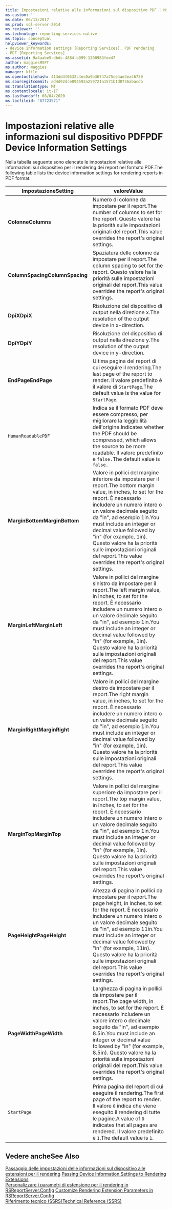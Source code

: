 ```yaml
---
title: Impostazioni relative alle informazioni sul dispositivo PDF | Microsoft Docs
ms.custom: ''
ms.date: 06/13/2017
ms.prod: sql-server-2014
ms.reviewer: ''
ms.technology: reporting-services-native
ms.topic: conceptual
helpviewer_keywords:
- device information settings [Reporting Services], PDF rendering
- PDF [Reporting Services]
ms.assetid: 9a4aabe5-dbdc-4884-b999-1200983fee47
author: maggiesMSFT
ms.author: maggies
manager: kfile
ms.openlocfilehash: 413dd4f0532c4ec0a9b36747a75ce4ae3ea46730
ms.sourcegitcommit: ad4d92dce894592a259721a1571b1d8736abacdb
ms.translationtype: MT
ms.contentlocale: it-IT
ms.lasthandoff: 08/04/2020
ms.locfileid: "87723571"
---
```

# <a name="pdf-device-information-settings"></a><span data-ttu-id="ecf68-102">Impostazioni relative alle informazioni sul dispositivo PDF</span><span class="sxs-lookup"><span data-stu-id="ecf68-102">PDF Device Information Settings</span></span>
  <span data-ttu-id="ecf68-103">Nella tabella seguente sono elencate le impostazioni relative alle informazioni sul dispositivo per il rendering dei report nel formato PDF.</span><span class="sxs-lookup"><span data-stu-id="ecf68-103">The following table lists the device information settings for rendering reports in PDF format.</span></span>  
  
|<span data-ttu-id="ecf68-104">Impostazione</span><span class="sxs-lookup"><span data-stu-id="ecf68-104">Setting</span></span>|<span data-ttu-id="ecf68-105">valore</span><span class="sxs-lookup"><span data-stu-id="ecf68-105">Value</span></span>|  
|-------------|-----------|  
|<span data-ttu-id="ecf68-106">**Colonne**</span><span class="sxs-lookup"><span data-stu-id="ecf68-106">**Columns**</span></span>|<span data-ttu-id="ecf68-107">Numero di colonne da impostare per il report.</span><span class="sxs-lookup"><span data-stu-id="ecf68-107">The number of columns to set for the report.</span></span> <span data-ttu-id="ecf68-108">Questo valore ha la priorità sulle impostazioni originali del report.</span><span class="sxs-lookup"><span data-stu-id="ecf68-108">This value overrides the report's original settings.</span></span>|  
|<span data-ttu-id="ecf68-109">**ColumnSpacing**</span><span class="sxs-lookup"><span data-stu-id="ecf68-109">**ColumnSpacing**</span></span>|<span data-ttu-id="ecf68-110">Spaziatura delle colonne da impostare per il report.</span><span class="sxs-lookup"><span data-stu-id="ecf68-110">The column spacing to set for the report.</span></span> <span data-ttu-id="ecf68-111">Questo valore ha la priorità sulle impostazioni originali del report.</span><span class="sxs-lookup"><span data-stu-id="ecf68-111">This value overrides the report's original settings.</span></span>|  
|<span data-ttu-id="ecf68-112">**DpiX**</span><span class="sxs-lookup"><span data-stu-id="ecf68-112">**DpiX**</span></span>|<span data-ttu-id="ecf68-113">Risoluzione del dispositivo di output nella direzione x.</span><span class="sxs-lookup"><span data-stu-id="ecf68-113">The resolution of the output device in x-direction.</span></span>|  
|<span data-ttu-id="ecf68-114">**DpiY**</span><span class="sxs-lookup"><span data-stu-id="ecf68-114">**DpiY**</span></span>|<span data-ttu-id="ecf68-115">Risoluzione del dispositivo di output nella direzione y.</span><span class="sxs-lookup"><span data-stu-id="ecf68-115">The resolution of the output device in y-direction.</span></span>|  
|<span data-ttu-id="ecf68-116">**EndPage**</span><span class="sxs-lookup"><span data-stu-id="ecf68-116">**EndPage**</span></span>|<span data-ttu-id="ecf68-117">Ultima pagina del report di cui eseguire il rendering.</span><span class="sxs-lookup"><span data-stu-id="ecf68-117">The last page of the report to render.</span></span> <span data-ttu-id="ecf68-118">Il valore predefinito è il valore di `StartPage`.</span><span class="sxs-lookup"><span data-stu-id="ecf68-118">The default value is the value for `StartPage`.</span></span>|  
|`HumanReadablePDF`|<span data-ttu-id="ecf68-119">Indica se il formato PDF deve essere compresso, per migliorare la leggibilità dell'origine.</span><span class="sxs-lookup"><span data-stu-id="ecf68-119">Indicates whether the PDF should be compressed, which allows the source to be more readable.</span></span> <span data-ttu-id="ecf68-120">Il valore predefinito è `false.`</span><span class="sxs-lookup"><span data-stu-id="ecf68-120">The default value is `false.`</span></span>|  
|<span data-ttu-id="ecf68-121">**MarginBottom**</span><span class="sxs-lookup"><span data-stu-id="ecf68-121">**MarginBottom**</span></span>|<span data-ttu-id="ecf68-122">Valore in pollici del margine inferiore da impostare per il report.</span><span class="sxs-lookup"><span data-stu-id="ecf68-122">The bottom margin value, in inches, to set for the report.</span></span> <span data-ttu-id="ecf68-123">È necessario includere un numero intero o un valore decimale seguito da "in", ad esempio 1in.</span><span class="sxs-lookup"><span data-stu-id="ecf68-123">You must include an integer or decimal value followed by "in" (for example, 1in).</span></span> <span data-ttu-id="ecf68-124">Questo valore ha la priorità sulle impostazioni originali del report.</span><span class="sxs-lookup"><span data-stu-id="ecf68-124">This value overrides the report's original settings.</span></span>|  
|<span data-ttu-id="ecf68-125">**MarginLeft**</span><span class="sxs-lookup"><span data-stu-id="ecf68-125">**MarginLeft**</span></span>|<span data-ttu-id="ecf68-126">Valore in pollici del margine sinistro da impostare per il report.</span><span class="sxs-lookup"><span data-stu-id="ecf68-126">The left margin value, in inches, to set for the report.</span></span> <span data-ttu-id="ecf68-127">È necessario includere un numero intero o un valore decimale seguito da "in", ad esempio 1in.</span><span class="sxs-lookup"><span data-stu-id="ecf68-127">You must include an integer or decimal value followed by "in" (for example, 1in).</span></span> <span data-ttu-id="ecf68-128">Questo valore ha la priorità sulle impostazioni originali del report.</span><span class="sxs-lookup"><span data-stu-id="ecf68-128">This value overrides the report's original settings.</span></span>|  
|<span data-ttu-id="ecf68-129">**MarginRight**</span><span class="sxs-lookup"><span data-stu-id="ecf68-129">**MarginRight**</span></span>|<span data-ttu-id="ecf68-130">Valore in pollici del margine destro da impostare per il report.</span><span class="sxs-lookup"><span data-stu-id="ecf68-130">The right margin value, in inches, to set for the report.</span></span> <span data-ttu-id="ecf68-131">È necessario includere un numero intero o un valore decimale seguito da "in", ad esempio 1in.</span><span class="sxs-lookup"><span data-stu-id="ecf68-131">You must include an integer or decimal value followed by "in" (for example, 1in).</span></span> <span data-ttu-id="ecf68-132">Questo valore ha la priorità sulle impostazioni originali del report.</span><span class="sxs-lookup"><span data-stu-id="ecf68-132">This value overrides the report's original settings.</span></span>|  
|<span data-ttu-id="ecf68-133">**MarginTop**</span><span class="sxs-lookup"><span data-stu-id="ecf68-133">**MarginTop**</span></span>|<span data-ttu-id="ecf68-134">Valore in pollici del margine superiore da impostare per il report.</span><span class="sxs-lookup"><span data-stu-id="ecf68-134">The top margin value, in inches, to set for the report.</span></span> <span data-ttu-id="ecf68-135">È necessario includere un numero intero o un valore decimale seguito da "in", ad esempio 1in.</span><span class="sxs-lookup"><span data-stu-id="ecf68-135">You must include an integer or decimal value followed by "in" (for example, 1in).</span></span> <span data-ttu-id="ecf68-136">Questo valore ha la priorità sulle impostazioni originali del report.</span><span class="sxs-lookup"><span data-stu-id="ecf68-136">This value overrides the report's original settings.</span></span>|  
|<span data-ttu-id="ecf68-137">**PageHeight**</span><span class="sxs-lookup"><span data-stu-id="ecf68-137">**PageHeight**</span></span>|<span data-ttu-id="ecf68-138">Altezza di pagina in pollici da impostare per il report.</span><span class="sxs-lookup"><span data-stu-id="ecf68-138">The page height, in inches, to set for the report.</span></span> <span data-ttu-id="ecf68-139">È necessario includere un numero intero o un valore decimale seguito da "in", ad esempio 11in.</span><span class="sxs-lookup"><span data-stu-id="ecf68-139">You must include an integer or decimal value followed by "in" (for example, 11in).</span></span> <span data-ttu-id="ecf68-140">Questo valore ha la priorità sulle impostazioni originali del report.</span><span class="sxs-lookup"><span data-stu-id="ecf68-140">This value overrides the report's original settings.</span></span>|  
|<span data-ttu-id="ecf68-141">**PageWidth**</span><span class="sxs-lookup"><span data-stu-id="ecf68-141">**PageWidth**</span></span>|<span data-ttu-id="ecf68-142">Larghezza di pagina in pollici da impostare per il report.</span><span class="sxs-lookup"><span data-stu-id="ecf68-142">The page width, in inches, to set for the report.</span></span> <span data-ttu-id="ecf68-143">È necessario includere un valore intero o decimale seguito da "in", ad esempio 8.5in.</span><span class="sxs-lookup"><span data-stu-id="ecf68-143">You must include an integer or decimal value followed by "in" (for example, 8.5in).</span></span> <span data-ttu-id="ecf68-144">Questo valore ha la priorità sulle impostazioni originali del report.</span><span class="sxs-lookup"><span data-stu-id="ecf68-144">This value overrides the report's original settings.</span></span>|  
|`StartPage`|<span data-ttu-id="ecf68-145">Prima pagina del report di cui eseguire il rendering.</span><span class="sxs-lookup"><span data-stu-id="ecf68-145">The first page of the report to render.</span></span> <span data-ttu-id="ecf68-146">Il valore `0` indica che viene eseguito il rendering di tutte le pagine.</span><span class="sxs-lookup"><span data-stu-id="ecf68-146">A value of `0` indicates that all pages are rendered.</span></span> <span data-ttu-id="ecf68-147">Il valore predefinito è `1`.</span><span class="sxs-lookup"><span data-stu-id="ecf68-147">The default value is `1`.</span></span>|  
  
## <a name="see-also"></a><span data-ttu-id="ecf68-148">Vedere anche</span><span class="sxs-lookup"><span data-stu-id="ecf68-148">See Also</span></span>  
 <span data-ttu-id="ecf68-149">[Passaggio delle impostazioni delle informazioni sul dispositivo alle estensioni per il rendering](report-server-web-service/net-framework/passing-device-information-settings-to-rendering-extensions.md) </span><span class="sxs-lookup"><span data-stu-id="ecf68-149">[Passing Device Information Settings to Rendering Extensions](report-server-web-service/net-framework/passing-device-information-settings-to-rendering-extensions.md) </span></span>  
 <span data-ttu-id="ecf68-150">[Personalizzare i parametri di estensione per il rendering in RSReportServer.Config](customize-rendering-extension-parameters-in-rsreportserver-config.md) </span><span class="sxs-lookup"><span data-stu-id="ecf68-150">[Customize Rendering Extension Parameters in RSReportServer.Config](customize-rendering-extension-parameters-in-rsreportserver-config.md) </span></span>  
 [<span data-ttu-id="ecf68-151">Riferimento tecnico &#40;SSRS&#41;</span><span class="sxs-lookup"><span data-stu-id="ecf68-151">Technical Reference &#40;SSRS&#41;</span></span>](../../2014/reporting-services/technical-reference-ssrs.md)  
  
  

